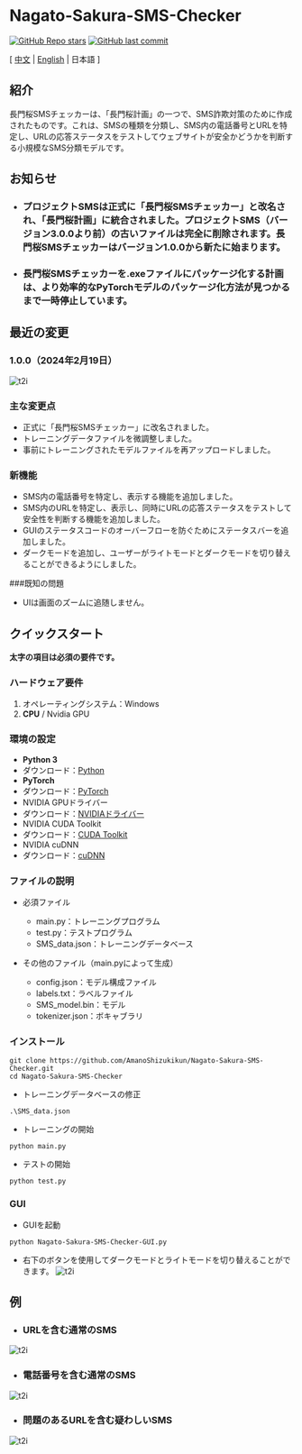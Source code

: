 # Nagato-Sakura-SMS-Checker

[![GitHub Repo stars](https://img.shields.io/github/stars/AmanoShizukikun/Nagato-Sakura-SMS-Checker?style=social)](https://github.com/AmanoShizukikun/Nagato-Sakura-SMS-Checker/stargazers)
[![GitHub last commit](https://img.shields.io/github/last-commit/AmanoShizukikun/Nagato-Sakura-SMS-Checker)](https://github.com/AmanoShizukikun/Nagato-Sakura-SMS-Checker/commits/main)

\[ [中文](README.md) | [English](README_en.md) | 日本語 \]

## 紹介
長門桜SMSチェッカーは、「長門桜計画」の一つで、SMS詐欺対策のために作成されたものです。これは、SMSの種類を分類し、SMS内の電話番号とURLを特定し、URLの応答ステータスをテストしてウェブサイトが安全かどうかを判断する小規模なSMS分類モデルです。

## お知らせ
- ### プロジェクトSMSは正式に「長門桜SMSチェッカー」と改名され、「長門桜計画」に統合されました。プロジェクトSMS（バージョン3.0.0より前）の古いファイルは完全に削除されます。長門桜SMSチェッカーはバージョン1.0.0から新たに始まります。
- ### 長門桜SMSチェッカーを.exeファイルにパッケージ化する計画は、より効率的なPyTorchモデルのパッケージ化方法が見つかるまで一時停止しています。

## 最近の変更
### 1.0.0（2024年2月19日）
![t2i](assets/preview/1.0.0.png)
### 主な変更点
- 正式に「長門桜SMSチェッカー」に改名されました。
- トレーニングデータファイルを微調整しました。
- 事前にトレーニングされたモデルファイルを再アップロードしました。

### 新機能
- SMS内の電話番号を特定し、表示する機能を追加しました。
- SMS内のURLを特定し、表示し、同時にURLの応答ステータスをテストして安全性を判断する機能を追加しました。
- GUIのステータスコードのオーバーフローを防ぐためにステータスバーを追加しました。
- ダークモードを追加し、ユーザーがライトモードとダークモードを切り替えることができるようにしました。

###既知の問題
- UIは画面のズームに追随しません。

## クイックスタート
**太字の項目は必須の要件です。**

### ハードウェア要件
1. オペレーティングシステム：Windows
2. **CPU** / Nvidia GPU

### 環境の設定
- **Python 3**
- ダウンロード：[Python](https://www.python.org/downloads/windows/)
- **PyTorch**
- ダウンロード：[PyTorch](https://pytorch.org/)
- NVIDIA GPUドライバー
- ダウンロード：[NVIDIAドライバー](https://www.nvidia.com/zh-tw/geforce/drivers/)
- NVIDIA CUDA Toolkit
- ダウンロード：[CUDA Toolkit](https://developer.nvidia.com/cuda-toolkit)
- NVIDIA cuDNN
- ダウンロード：[cuDNN](https://developer.nvidia.com/cudnn)

### ファイルの説明
- 必須ファイル
  - main.py：トレーニングプログラム
  - test.py：テストプログラム
  - SMS_data.json：トレーニングデータベース
  
- その他のファイル（main.pyによって生成）
  - config.json：モデル構成ファイル
  - labels.txt：ラベルファイル
  - SMS_model.bin：モデル
  - tokenizer.json：ボキャブラリ

### インストール
```shell
git clone https://github.com/AmanoShizukikun/Nagato-Sakura-SMS-Checker.git
cd Nagato-Sakura-SMS-Checker
```

- トレーニングデータベースの修正
```shell
.\SMS_data.json
```

- トレーニングの開始
```shell
python main.py
```

- テストの開始
```shell
python test.py
```

### GUI
- GUIを起動
```shell
python Nagato-Sakura-SMS-Checker-GUI.py
```

- 右下のボタンを使用してダークモードとライトモードを切り替えることができます。
![t2i](assets/samples/two_mode.png)

## 例
- ### URLを含む通常のSMS
![t2i](assets/samples/test_01.png)

- ### 電話番号を含む通常のSMS
![t2i](assets/samples/test_02.png)

- ### 問題のあるURLを含む疑わしいSMS
![t2i](assets/samples/test_03.png)